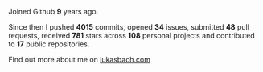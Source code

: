 Joined Github **9** years ago.

Since then I pushed **4015** commits, opened **34** issues, submitted **48** pull requests, received **781** stars across **108** personal projects and contributed to **17** public repositories.

Find out more about me on [lukasbach.com](https://lukasbach.com)
